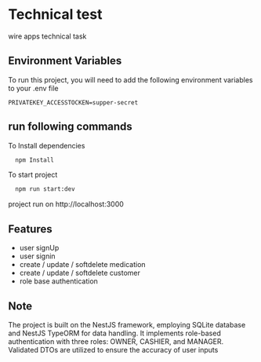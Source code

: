
# Technical test
wire apps technical task



## Environment Variables

To run this project, you will need to add the following environment variables to your .env file

`PRIVATEKEY_ACCESSTOCKEN=supper-secret`


## run following commands

To Install dependencies

```bash
  npm Install
```

To start project

```bash
  npm run start:dev
```
project run on http://localhost:3000

## Features

- user signUp
- user signin
- create / update / softdelete medication
- create / update / softdelete customer
- role base authentication


## Note

The project is built on the NestJS framework, employing SQLite database and NestJS TypeORM for data handling. It implements role-based authentication with three roles: OWNER, CASHIER, and MANAGER. Validated DTOs are utilized to ensure the accuracy of user inputs

